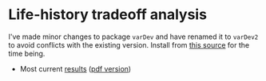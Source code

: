 # Life-history tradeoff analysis

I've made minor changes to package `varDev` and have renamed it to `varDev2` to avoid conflicts with the existing version. Install from [this source](https://github.com/karthikram/tradeoff/blob/master/varDev2_0.7.tar.gz) for the time being.

* Most current [results](https://github.com/karthikram/tradeoff/blob/master/results.md) ([pdf version](https://github.com/karthikram/tradeoff/blob/master/results.pdf))
